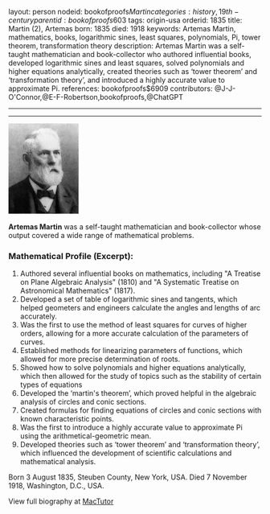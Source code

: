 layout: person
nodeid: bookofproofs$Martin
categories: history,19th-century
parentid: bookofproofs$603
tags: origin-usa
orderid: 1835
title: Martin (2), Artemas
born: 1835
died: 1918
keywords: Artemas Martin, mathematics, books, logarithmic sines, least squares, polynomials, Pi, tower theorem, transformation theory
description: Artemas Martin was a self-taught mathematician and book-collector who authored influential books, developed logarithmic sines and least squares, solved polynomials and higher equations analytically, created theories such as ‘tower theorem’ and ‘transformation theory’, and introduced a highly accurate value to approximate Pi.
references: bookofproofs$6909
contributors: @J-J-O'Connor,@E-F-Robertson,bookofproofs,@ChatGPT

---



---

![Martin.jpg](https://github.com/bookofproofs/bookofproofs.github.io/blob/main/_sources/_assets/images/portraits/Martin.jpg?raw=true)

**Artemas Martin** was a self-taught mathematician and book-collector whose output covered a wide range of mathematical problems.

### Mathematical Profile (Excerpt):
1. Authored several influential books on mathematics, including "A Treatise on Plane Algebraic Analysis" (1810) and "A Systematic Treatise on Astronomical Mathematics" (1817).
2. Developed a set of table of logarithmic sines and tangents, which helped geometers and engineers calculate the angles and lengths of arc accurately.
3. Was the first to use the method of least squares for curves of higher orders, allowing for a more accurate calculation of the parameters of curves.
4. Established methods for linearizing parameters of functions, which allowed for more precise determination of roots.
5. Showed how to solve polynomials and higher equations analytically, which then allowed for the study of topics such as the stability of certain types of equations
6. Developed the ‘martin's theorem’, which proved helpful in the algebraic analysis of circles and conic sections.
7. Created formulas for finding equations of circles and conic sections with known characteristic points.
8. Was the first to introduce a highly accurate value to approximate Pi using the arithmetical-geometric mean.
9. Developed theories such as ‘tower theorem’ and ‘transformation theory’, which influenced the development of scientific calculations and mathematical analysis.

Born 3 August 1835, Steuben County, New York, USA. Died 7 November 1918, Washington, D.C., USA.

View full biography at [MacTutor](https://mathshistory.st-andrews.ac.uk/Biographies/Martin/)
